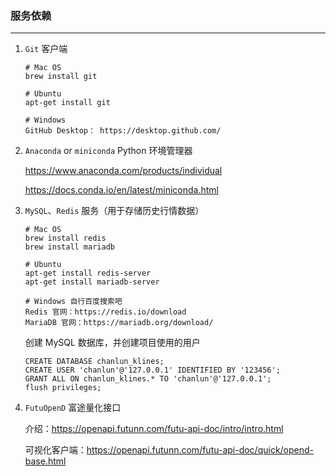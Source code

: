 ### 服务依赖

---

1. `Git` 客户端

   ```
   # Mac OS
   brew install git
   
   # Ubuntu
   apt-get install git
   
   # Windows 
   GitHub Desktop： https://desktop.github.com/
   ```


3. `Anaconda`  or `miniconda`  Python 环境管理器

   https://www.anaconda.com/products/individual

   https://docs.conda.io/en/latest/miniconda.html

4. `MySQL`、`Redis` 服务（用于存储历史行情数据）

    ```
    # Mac OS
    brew install redis
    brew install mariadb
    
    # Ubuntu
    apt-get install redis-server
    apt-get install mariadb-server
        
    # Windows 自行百度搜索吧
    Redis 官网：https://redis.io/download
    MariaDB 官网：https://mariadb.org/download/
    ```

   创建 MySQL 数据库，并创建项目使用的用户

   ```
   CREATE DATABASE chanlun_klines;
   CREATE USER 'chanlun'@'127.0.0.1' IDENTIFIED BY '123456';
   GRANT ALL ON chanlun_klines.* TO 'chanlun'@'127.0.0.1';
   flush privileges;
   ```

3. `FutuOpenD` 富途量化接口

   介绍：https://openapi.futunn.com/futu-api-doc/intro/intro.html

   可视化客户端：https://openapi.futunn.com/futu-api-doc/quick/opend-base.html